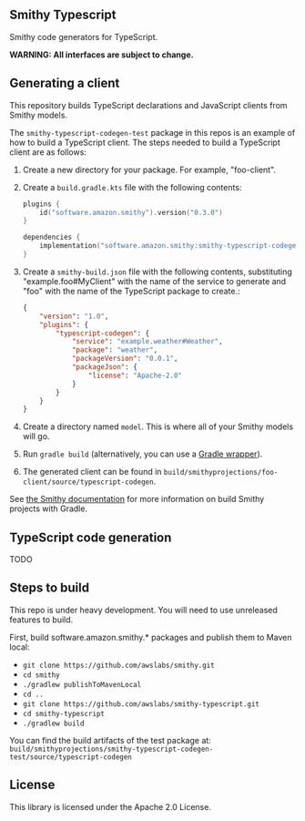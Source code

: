 ## Smithy Typescript

Smithy code generators for TypeScript.

**WARNING: All interfaces are subject to change.**

## Generating a client

This repository builds TypeScript declarations and JavaScript clients from Smithy
models.

The `smithy-typescript-codegen-test` package in this repos is an example of
how to build a TypeScript client. The steps needed to build a TypeScript client
are as follows:

1. Create a new directory for your package. For example, "foo-client".
2. Create a `build.gradle.kts` file with the following contents:

   ```kotlin
   plugins {
       id("software.amazon.smithy").version("0.3.0")
   }

   dependencies {
       implementation("software.amazon.smithy:smithy-typescript-codegen:0.1.0")
   }
   ```

3. Create a `smithy-build.json` file with the following contents,
   substituting "example.foo#MyClient" with the name of the service
   to generate and "foo" with the name of the TypeScript package to
   create.:

   ```json
   {
       "version": "1.0",
       "plugins": {
           "typescript-codegen": {
               "service": "example.weather#Weather",
               "package": "weather",
               "packageVersion": "0.0.1",
               "packageJson": {
                   "license": "Apache-2.0"
               }
           }
       }
   }

   ```

4. Create a directory named `model`. This is where all of your Smithy models
   will go.

5. Run `gradle build` (alternatively, you can use a
   [Gradle wrapper](https://docs.gradle.org/current/userguide/gradle_wrapper.html)).

6. The generated client can be found in `build/smithyprojections/foo-client/source/typescript-codegen`.

See [the Smithy documentation](https://awslabs.github.io/smithy/guides/building-models/gradle-plugin.html)
for more information on build Smithy projects with Gradle.

## TypeScript code generation

TODO

## Steps to build

This repo is under heavy development. You will need to use unreleased
features to build.

First, build software.amazon.smithy.* packages and publish them
to Maven local:

- `git clone https://github.com/awslabs/smithy.git`
- `cd smithy`
- `./gradlew publishToMavenLocal`
- `cd ..`
- `git clone https://github.com/awslabs/smithy-typescript.git`
- `cd smithy-typescript`
- `./gradlew build`

You can find the build artifacts of the test package at:
`build/smithyprojections/smithy-typescript-codegen-test/source/typescript-codegen`


## License

This library is licensed under the Apache 2.0 License.
